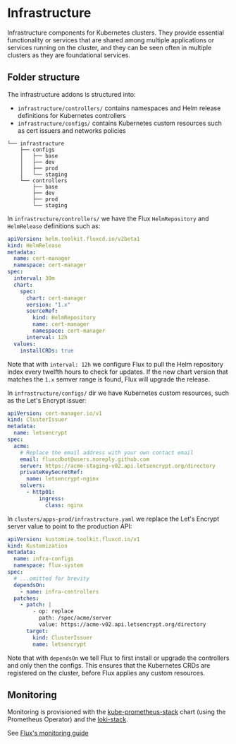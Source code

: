 # Infrastructure

Infrastructure components for Kubernetes clusters.
They provide essential functionality or services that are shared among multiple applications
or services running on the cluster, and they can be seen often in multiple clusters as they are
foundational services.

## Folder structure

The infrastructure addons is structured into:

- `infrastructure/controllers/` contains namespaces and Helm release definitions for Kubernetes controllers
- `infrastructure/configs/` contains Kubernetes custom resources such as cert issuers and networks policies

```text
└── infrastructure
    ├── configs
    │   ├── base
    │   ├── dev
    │   ├── prod
    │   └── staging
    └── controllers
        ├── base
        ├── dev
        ├── prod
        └── staging
```

In `infrastructure/controllers/` we have the Flux `HelmRepository` and `HelmRelease` definitions such as:

```yaml
apiVersion: helm.toolkit.fluxcd.io/v2beta1
kind: HelmRelease
metadata:
  name: cert-manager
  namespace: cert-manager
spec:
  interval: 30m
  chart:
    spec:
      chart: cert-manager
      version: "1.x"
      sourceRef:
        kind: HelmRepository
        name: cert-manager
        namespace: cert-manager
      interval: 12h
  values:
    installCRDs: true
```

Note that with `interval: 12h` we configure Flux to pull the Helm repository index every twelfth hours to check for updates.
If the new chart version that matches the `1.x` semver range is found, Flux will upgrade the release.

In `infrastructure/configs/` dir we have Kubernetes custom resources, such as the Let's Encrypt issuer:

```yaml
apiVersion: cert-manager.io/v1
kind: ClusterIssuer
metadata:
  name: letsencrypt
spec:
  acme:
    # Replace the email address with your own contact email
    email: fluxcdbot@users.noreply.github.com
    server: https://acme-staging-v02.api.letsencrypt.org/directory
    privateKeySecretRef:
      name: letsencrypt-nginx
    solvers:
      - http01:
          ingress:
            class: nginx
```

In `clusters/apps-prod/infrastructure.yaml` we replace the Let's Encrypt server value to point to the production API:

```yaml
apiVersion: kustomize.toolkit.fluxcd.io/v1
kind: Kustomization
metadata:
  name: infra-configs
  namespace: flux-system
spec:
  # ...omitted for brevity
  dependsOn:
    - name: infra-controllers
  patches:
    - patch: |
        - op: replace
          path: /spec/acme/server
          value: https://acme-v02.api.letsencrypt.org/directory
      target:
        kind: ClusterIssuer
        name: letsencrypt
```

Note that with `dependsOn` we tell Flux to first install or upgrade the controllers and only then the configs.
This ensures that the Kubernetes CRDs are registered on the cluster, before Flux applies any custom resources.

## Monitoring

Monitoring is provisioned with the [kube-prometheus-stack](https://github.com/prometheus-community/helm-charts/tree/main/charts/kube-prometheus-stack) chart (using the Prometheus Operator) and the [loki-stack](https://github.com/grafana/helm-charts/tree/main/charts/loki-stack).

See [Flux's monitoring guide](https://fluxcd.io/flux/guides/monitoring/)
